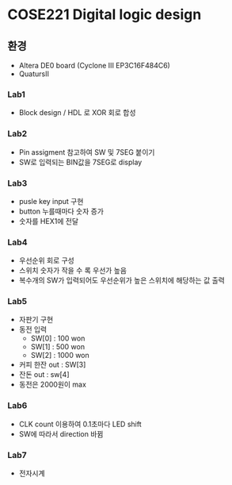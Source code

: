 # COSE221 Digital logic design
## 환경
  * Altera DE0 board (Cyclone III EP3C16F484C6)
* QuatursII 

### Lab1
* Block design / HDL 로 XOR 회로 합성

### Lab2
* Pin assigment 참고하여 SW 및 7SEG 붙이기
* SW로 입력되는 BIN값을 7SEG로 display

### Lab3
* pusle key input 구현
* button 누를때마다 숫자 증가
* 숫자를 HEX1에 전달

### Lab4
* 우선순위 회로 구성
* 스위치 숫자가 작을 수 록 우선가 높음
* 복수개의 SW가 입력되어도 우선순위가 높은 스위치에 해당하는 값 출력

### Lab5
* 자판기 구현
* 동전 입력
  * SW[0] : 100  won
  * SW[1] : 500  won
  * SW[2] : 1000 won
* 커피 한잔 out : SW[3]
* 잔돈      out : sw[4]
* 동전은 2000원이 max

### Lab6
* CLK count 이용하여 0.1초마다 LED shift
* SW에 따라서 direction 바뀜

### Lab7
* 전자시계